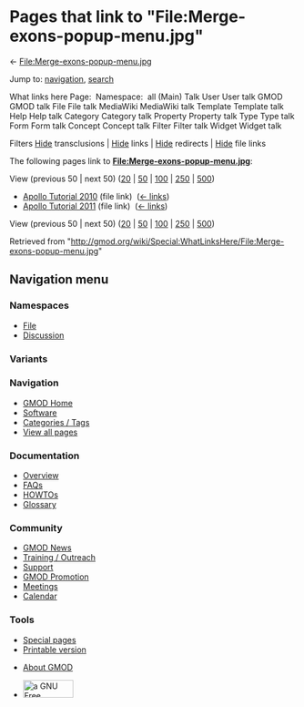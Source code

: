 <div id="mw-page-base" class="noprint">

</div>

<div id="mw-head-base" class="noprint">

</div>

<div id="content" class="mw-body" role="main">

<span id="top"></span>

<div id="mw-js-message" style="display:none;">

</div>



# <span dir="auto">Pages that link to "File:Merge-exons-popup-menu.jpg"</span>

<div id="bodyContent">

<div id="contentSub">

←
[File:Merge-exons-popup-menu.jpg](/wiki/File:Merge-exons-popup-menu.jpg "File:Merge-exons-popup-menu.jpg")

</div>

<div id="jump-to-nav" class="mw-jump">

Jump to: [navigation](#mw-navigation), [search](#p-search)

</div>

<div id="mw-content-text">

What links here Page:  Namespace:  all (Main) Talk User User talk GMOD
GMOD talk File File talk MediaWiki MediaWiki talk Template Template talk
Help Help talk Category Category talk Property Property talk Type Type
talk Form Form talk Concept Concept talk Filter Filter talk Widget
Widget talk

Filters
[Hide](/mediawiki/index.php?title=Special:WhatLinksHere/File:Merge-exons-popup-menu.jpg&hidetrans=1 "Special:WhatLinksHere/File:Merge-exons-popup-menu.jpg")
transclusions \|
[Hide](/mediawiki/index.php?title=Special:WhatLinksHere/File:Merge-exons-popup-menu.jpg&hidelinks=1 "Special:WhatLinksHere/File:Merge-exons-popup-menu.jpg")
links \|
[Hide](/mediawiki/index.php?title=Special:WhatLinksHere/File:Merge-exons-popup-menu.jpg&hideredirs=1 "Special:WhatLinksHere/File:Merge-exons-popup-menu.jpg")
redirects \|
[Hide](/mediawiki/index.php?title=Special:WhatLinksHere/File:Merge-exons-popup-menu.jpg&hideimages=1 "Special:WhatLinksHere/File:Merge-exons-popup-menu.jpg")
file links

The following pages link to
**[File:Merge-exons-popup-menu.jpg](/wiki/File:Merge-exons-popup-menu.jpg "File:Merge-exons-popup-menu.jpg")**:

View (previous 50 \| next 50)
([20](/mediawiki/index.php?title=Special:WhatLinksHere/File:Merge-exons-popup-menu.jpg&limit=20 "Special:WhatLinksHere/File:Merge-exons-popup-menu.jpg")
\|
[50](/mediawiki/index.php?title=Special:WhatLinksHere/File:Merge-exons-popup-menu.jpg&limit=50 "Special:WhatLinksHere/File:Merge-exons-popup-menu.jpg")
\|
[100](/mediawiki/index.php?title=Special:WhatLinksHere/File:Merge-exons-popup-menu.jpg&limit=100 "Special:WhatLinksHere/File:Merge-exons-popup-menu.jpg")
\|
[250](/mediawiki/index.php?title=Special:WhatLinksHere/File:Merge-exons-popup-menu.jpg&limit=250 "Special:WhatLinksHere/File:Merge-exons-popup-menu.jpg")
\|
[500](/mediawiki/index.php?title=Special:WhatLinksHere/File:Merge-exons-popup-menu.jpg&limit=500 "Special:WhatLinksHere/File:Merge-exons-popup-menu.jpg"))

- [Apollo Tutorial
  2010](/wiki/Apollo_Tutorial_2010 "Apollo Tutorial 2010") (file link) ‎
  <span class="mw-whatlinkshere-tools">([←
  links](/mediawiki/index.php?title=Special:WhatLinksHere&target=Apollo+Tutorial+2010 "Special:WhatLinksHere"))</span>
- [Apollo Tutorial
  2011](/wiki/Apollo_Tutorial_2011 "Apollo Tutorial 2011") (file link) ‎
  <span class="mw-whatlinkshere-tools">([←
  links](/mediawiki/index.php?title=Special:WhatLinksHere&target=Apollo+Tutorial+2011 "Special:WhatLinksHere"))</span>

View (previous 50 \| next 50)
([20](/mediawiki/index.php?title=Special:WhatLinksHere/File:Merge-exons-popup-menu.jpg&limit=20 "Special:WhatLinksHere/File:Merge-exons-popup-menu.jpg")
\|
[50](/mediawiki/index.php?title=Special:WhatLinksHere/File:Merge-exons-popup-menu.jpg&limit=50 "Special:WhatLinksHere/File:Merge-exons-popup-menu.jpg")
\|
[100](/mediawiki/index.php?title=Special:WhatLinksHere/File:Merge-exons-popup-menu.jpg&limit=100 "Special:WhatLinksHere/File:Merge-exons-popup-menu.jpg")
\|
[250](/mediawiki/index.php?title=Special:WhatLinksHere/File:Merge-exons-popup-menu.jpg&limit=250 "Special:WhatLinksHere/File:Merge-exons-popup-menu.jpg")
\|
[500](/mediawiki/index.php?title=Special:WhatLinksHere/File:Merge-exons-popup-menu.jpg&limit=500 "Special:WhatLinksHere/File:Merge-exons-popup-menu.jpg"))

</div>

<div class="printfooter">

Retrieved from
"<http://gmod.org/wiki/Special:WhatLinksHere/File:Merge-exons-popup-menu.jpg>"

</div>

<div id="catlinks" class="catlinks catlinks-allhidden">

</div>

<div class="visualClear">

</div>

</div>

</div>

<div id="mw-navigation">

## Navigation menu

<div id="mw-head">



<div id="left-navigation">

<div id="p-namespaces" class="vectorTabs" role="navigation"
aria-labelledby="p-namespaces-label">

### Namespaces

- <span id="ca-nstab-image"><a href="/wiki/File:Merge-exons-popup-menu.jpg" accesskey="c"
  title="View the file page [c]">File</a></span>
- <span id="ca-talk"><a
  href="/mediawiki/index.php?title=File_talk:Merge-exons-popup-menu.jpg&amp;action=edit&amp;redlink=1"
  accesskey="t"
  title="Discussion about the content page [t]">Discussion</a></span>

</div>

<div id="p-variants" class="vectorMenu emptyPortlet" role="navigation"
aria-labelledby="p-variants-label">

### 

### Variants[](#)

<div class="menu">

</div>

</div>

</div>

<div id="right-navigation">





</div>



</div>

</div>

</div>

<div id="mw-panel">

<div id="p-logo" role="banner">

<a href="/wiki/Main_Page"
style="background-image: url(http://gmod.org/images/GMOD-cogs.png);"
title="Visit the main page"></a>

</div>

<div id="p-Navigation" class="portal" role="navigation"
aria-labelledby="p-Navigation-label">

### Navigation

<div class="body">

- <span id="n-GMOD-Home">[GMOD Home](/wiki/Main_Page)</span>
- <span id="n-Software">[Software](/wiki/GMOD_Components)</span>
- <span id="n-Categories-.2F-Tags">[Categories /
  Tags](/wiki/Categories)</span>
- <span id="n-View-all-pages">[View all
  pages](/wiki/Special:AllPages)</span>

</div>

</div>

<div id="p-Documentation" class="portal" role="navigation"
aria-labelledby="p-Documentation-label">

### Documentation

<div class="body">

- <span id="n-Overview">[Overview](/wiki/Overview)</span>
- <span id="n-FAQs">[FAQs](/wiki/Category:FAQ)</span>
- <span id="n-HOWTOs">[HOWTOs](/wiki/Category:HOWTO)</span>
- <span id="n-Glossary">[Glossary](/wiki/Glossary)</span>

</div>

</div>

<div id="p-Community" class="portal" role="navigation"
aria-labelledby="p-Community-label">

### Community

<div class="body">

- <span id="n-GMOD-News">[GMOD News](/wiki/GMOD_News)</span>
- <span id="n-Training-.2F-Outreach">[Training /
  Outreach](/wiki/Training_and_Outreach)</span>
- <span id="n-Support">[Support](/wiki/Support)</span>
- <span id="n-GMOD-Promotion">[GMOD
  Promotion](/wiki/GMOD_Promotion)</span>
- <span id="n-Meetings">[Meetings](/wiki/Meetings)</span>
- <span id="n-Calendar">[Calendar](/wiki/Calendar)</span>

</div>

</div>

<div id="p-tb" class="portal" role="navigation"
aria-labelledby="p-tb-label">

### Tools

<div class="body">

- <span id="t-specialpages"><a href="/wiki/Special:SpecialPages" accesskey="q"
  title="A list of all special pages [q]">Special pages</a></span>
- <span id="t-print"><a
  href="/mediawiki/index.php?title=Special:WhatLinksHere/File:Merge-exons-popup-menu.jpg&amp;printable=yes"
  rel="alternate" accesskey="p"
  title="Printable version of this page [p]">Printable version</a></span>

</div>

</div>

</div>

</div>

<div id="footer" role="contentinfo">

- <span id="footer-places-about">[About
  GMOD](/wiki/GMOD:About "GMOD:About")</span>

<!-- -->

- <span id="footer-copyrightico">[<img src="http://www.gnu.org/graphics/gfdl-logo-small.png" width="88"
  height="31" alt="a GNU Free Documentation License" />](http://www.gnu.org/licenses/fdl-1.3.html)</span>


<div style="clear:both">

</div>

</div>
